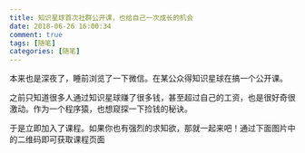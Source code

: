 ```yaml
---
title: 知识星球首次社群公开课，也给自己一次成长的机会
date: 2018-06-26 16:00:34
comment: true
tags: [随笔]
categories: [随笔]
---
```

本来也是深夜了，睡前浏览了一下微信。在某公众得知识星球在搞一个公开课。

之前只知道很多人通过知识星球赚了很多钱，甚至超过自己的工资，也是很好奇很激动。作为一个程序猿，也想窥探一下捡钱的秘诀。

于是立即加入了课程。如果你也有强烈的求知欲，那就一起来吧！通过下面图片中的二维码即可获取课程页面
<img src="zhishi1.jpg" alt="">